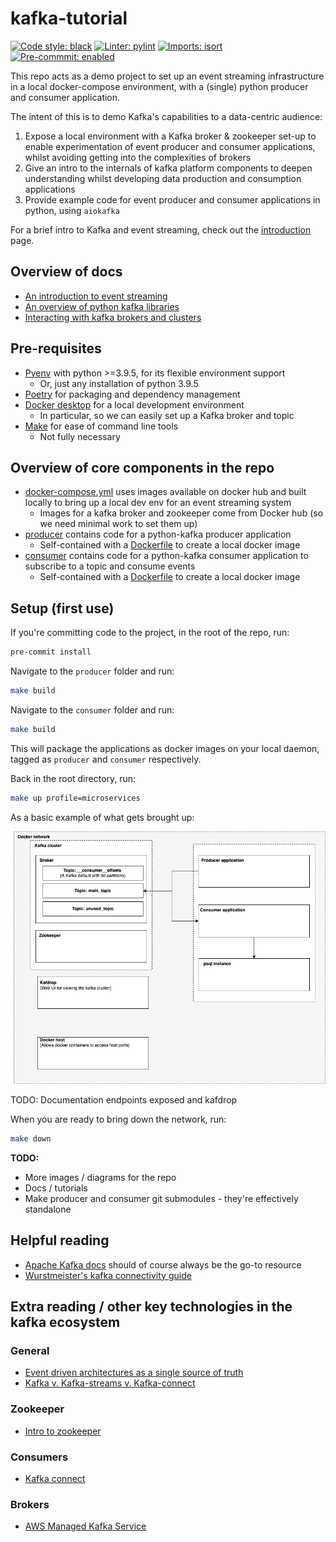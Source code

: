 # kafka-tutorial

[![Code style: black](https://img.shields.io/badge/code%20style-black-000000.svg)](https://github.com/psf/black)
[![Linter: pylint](https://img.shields.io/badge/%20linter-pylint-%231674b1?style=flat)](https://github.com/PyCQA/pylint)
[![Imports: isort](https://img.shields.io/badge/%20imports-isort-%231674b1?style=flat&labelColor=ef8336)](https://pycqa.github.io/isort/)
[![Pre-commmit: enabled](https://img.shields.io/badge/pre--commit-enabled-brightgreen?logo=pre-commit&logoColor=white)](https://pre-commit.com/)

This repo acts as a demo project to set up an event streaming infrastructure in a local docker-compose environment, with
a (single) python producer and consumer application.

The intent of this is to demo Kafka's capabilities to a data-centric audience:
1) Expose a local environment with a Kafka broker & zookeeper set-up to enable experimentation of event producer and
consumer applications, whilst avoiding getting into the complexities of brokers
2) Give an intro to the internals of kafka platform components to deepen understanding whilst developing data production
 and consumption applications
3) Provide example code for event producer and consumer applications in python, using `aiokafka`

For a brief intro to Kafka and event streaming, check out the [introduction](./docs/INTRO.md) page.

## Overview of docs

* [An introduction to event streaming](./docs/INTRO.md)
* [An overview of python kafka libraries](./docs/PYTHON-KAFKA.md)
* [Interacting with kafka brokers and clusters](./docs/KAFKA-BROKERS.md)

## Pre-requisites

* [Pyenv](https://github.com/pyenv/pyenv) with python >=3.9.5, for its flexible environment support
  * Or, just any installation of python 3.9.5
* [Poetry](https://python-poetry.org/) for packaging and dependency management
* [Docker desktop](https://www.docker.com/products/docker-desktop/) for a local development environment
  * In particular, so we can easily set up a Kafka broker and topic
* [Make](https://www.gnu.org/software/make/) for ease of command line tools
  * Not fully necessary

## Overview of core components in the repo

* [docker-compose.yml](./docker-compose.yml) uses images available on docker hub and built locally to bring up a local dev
env for an event streaming system
  * Images for a kafka broker and zookeeper come from Docker hub (so we need minimal work to set them up)
* [producer](./producer) contains code for a python-kafka producer application
  * Self-contained with a [Dockerfile](./producer/Dockerfile) to create a local docker image
* [consumer](./consumer) contains code for a python-kafka consumer application to subscribe to a topic and consume events
  * Self-contained with a [Dockerfile](./consumer/Dockerfile) to create a local docker image
<!--TODO
* [dash-app](./dash-app) contains code to create a dash application to show some results
  * Self-contained with a [Dockerfile](./dash-app/Dockerfile) to create a local docker image
-->

## Setup (first use)

If you're committing code to the project, in the root of the repo, run:
```bash
pre-commit install
```

Navigate to the `producer` folder and run:
```bash
make build
```

Navigate to the `consumer` folder and run:
```bash
make build
```

<!--TODO:
Navigate to the `dash-app` folder and run:
```bash
make build
```
-->

This will package the applications as docker images on your local daemon, tagged as `producer` and `consumer` respectively.

Back in the root directory, run:

```bash
make up profile=microservices
```

As a basic example of what gets brought up:

![Local env](./images/Local-kafka-architecture.drawio.png)

TODO: Documentation endpoints exposed and kafdrop

When you are ready to bring down the network, run:

```bash
make down
```

**TODO:**
* More images / diagrams for the repo
* Docs / tutorials
* Make producer and consumer git submodules - they're effectively standalone


## Helpful reading

* [Apache Kafka docs](https://kafka.apache.org/documentation/) should of course always be the go-to resource
* [Wurstmeister's kafka connectivity guide](https://github.com/wurstmeister/kafka-docker/wiki)


## Extra reading / other key technologies in the kafka ecosystem

### General
* [Event driven architectures as a single source of truth](https://www.confluent.io/en-gb/blog/messaging-single-source-truth/)
* [Kafka v. Kafka-streams v. Kafka-connect](https://www.tutorialworks.com/kafka-vs-streams-vs-connect/)

### Zookeeper
* [Intro to zookeeper](https://www.cloudkarafka.com/blog/cloudkarafka-what-is-zookeeper.html)

### Consumers
* [Kafka connect](https://docs.confluent.io/platform/current/connect/index.html#:~:text=Kafka%20Connect%20is%20a%20free,Kafka%20Connect%20for%20Confluent%20Platform.)

### Brokers
* [AWS Managed Kafka Service](https://aws.amazon.com/msk/)
